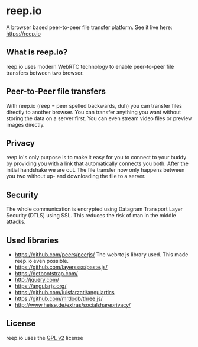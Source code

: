 reep.io
=======
A browser based peer-to-peer file transfer platform. See it live here: https://reep.io

What is reep.io?
---
reep.io uses modern WebRTC technology to enable peer-to-peer file transfers between two browser.

Peer-to-Peer file transfers
---
With reep.io (reep = peer spelled backwards, duh) you can transfer files directly to another browser. You can transfer anything you want without storing the data on a server first. You can even stream video files or preview images directly. 

Privacy
---
reep.io's only purpose is to make it easy for you to connect to your buddy by providing you with a link that automatically connects you both. After the initial handshake we are out. The file transfer now only happens between you two without up- and downloading the file to a server.

Security
---
The whole communication is encrypted using Datagram Transport Layer Security (DTLS) using SSL. This reduces the risk of man in the middle attacks.

Used libraries
---
* https://github.com/peers/peerjs/ The webrtc js library used. This made reep.io even possible.
* https://github.com/layerssss/paste.js/
* https://getbootstrap.com/
* http://jquery.com/
* https://angularjs.org/
* https://github.com/luisfarzati/angulartics
* https://github.com/mrdoob/three.js/
* http://www.heise.de/extras/socialshareprivacy/

License
---
reep.io uses the [GPL v2](http://www.gnu.org/licenses/gpl-2.0.html) license
